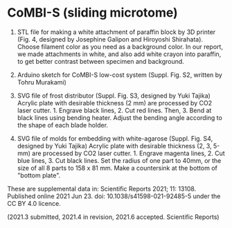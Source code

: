 # CoMBI-S (sliding microtome) 

1. STL file for making a white attachment of paraffin block by 3D printer (Fig. 4, designed by Josephine Galipon and Hiroyoshi Shirahata). Choose filament color as you need as a background color. In our report, we made attachments in white, and also add white crayon into paraffin, to get better contrast between specimen and background.

2. Arduino sketch for CoMBI-S low-cost system (Suppl. Fig. S2, written by Tohru Murakami)

3. SVG file of frost distributor (Suppl. Fig. S3, designed by Yuki Tajika)
   Acrylic plate with desirable thickness (2 mm) are processed by CO2 laser cutter. 1. Engrave black lines, 2. Cut red lines. Then,  3. Bend at black lines using bending heater. Adjust the bending angle according to the shape of each blade holder.

4. SVG file of molds for embedding with white-agarose (Suppl. Fig. S4, designed by Yuki Tajika)
   Acrylic plate with desirable thickness (2, 3, 5-mm) are processed by CO2 laser cutter. 1. Engrave magenta lines, 2. Cut blue lines, 3. Cut black lines.
   Set the radius of one part to 40mm, or the size of all 8 parts to 158 x 81 mm. Make a countersink at the bottom of "bottom plate".

These are supplemental data in: Scientific Reports 2021; 11: 13108.
Published online 2021 Jun 23. doi: 10.1038/s41598-021-92485-5 under the CC BY 4.0 licence.

(2021.3 submitted, 2021.4 in revision, 2021.6 accepted. Scientific Reports)
